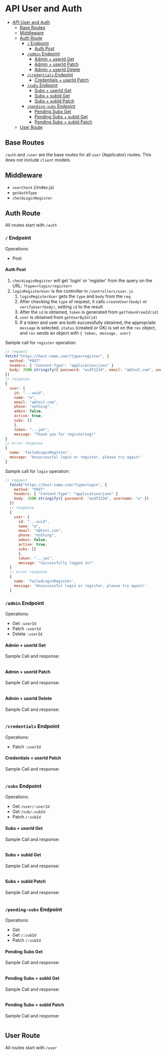 # API User and Auth

- [API User and Auth](#api-user-and-auth)
  - [Base Routes](#base-routes)
  - [Middleware](#middleware)
  - [Auth Route](#auth-route)
    - [`/` Endpoint](#-endpoint)
      - [Auth Post](#auth-post)
    - [`/admin` Endpoint](#admin-endpoint)
      - [Admin + userId Get](#admin--userid-get)
      - [Admin + userId Patch](#admin--userid-patch)
      - [Admin + userId Delete](#admin--userid-delete)
    - [`/credentials` Endpoint](#credentials-endpoint)
      - [Credentials + userId Patch](#credentials--userid-patch)
    - [`/subs` Endpoint](#subs-endpoint)
      - [Subs + userId Get](#subs--userid-get)
      - [Subs + subId Get](#subs--subid-get)
      - [Subs + subId Patch](#subs--subid-patch)
    - [`/pending-subs` Endpoint](#pending-subs-endpoint)
      - [Pending Subs Get](#pending-subs-get)
      - [Pending Subs + subId Get](#pending-subs--subid-get)
      - [Pending Subs + subId Patch](#pending-subs--subid-patch)
  - [User Route](#user-route)

## Base Routes

`/auth` and `/user` are the base routes for all `user` (Applicator) routes. This does not include `client` models.

## Middleware

- `userCheck` (/index.js)
- `getAuthType`
- `checkLoginRegister`

## Auth Route

All routes start with `/auth`

### `/` Endpoint

Operations:

- Post

#### Auth Post

1. `checkLoginRegister` will get 'login' or 'register' from the query on the URL: `?type=<login/register>`
2. `loginRegisterUser` is the controller in `/controllers/user.js`
   1. `loginRegisterUser` gets the `type` and `body` from the `req`
   2. After checking the `type` of request, it calls `createUser(body)` or `verifyUser(body)`, setting `id` to the result
   3. After the `id` is obtained, `token` is generated from `getTokenFromId(id)`
   4. `user` is obtained from `getUserById(id)`
   5. If a token and user are both successfully obtained, the appropriate `message` is selected, `status` (created or OK) is set on the `res` object, and `res` sends an object with `{ token, message, user}`

Sample call for `register` operation:

  ```js
  // request
  fetch("https://host-name.com/?type=register", {
    method: "POST"
    headers: { "Content-Type": "application/json" }
    body: JSON.stringify({ password: "asdf1234", email: "a@test.com", username: "a" })
  })
  // response
  {
    user: {
      id: "...uuid",
      name: "a",
      email: "a@test.com",
      phone: "nothing",
      admin: false,
      active: true,
      subs: []
      },
      token: "...jwt",
      message: "Thank you for registering!"
  }
  // error response
  {
    name: 'failedLoginRegister',
    message: 'Unsuccessful login or register, please try again!'
  }
  ```

Sample call for `login` operation:

```js
// request
  fetch("https://host-name.com/?type=login", {
    method: "POST"
    headers: { "Content-Type": "application/json" }
    body: JSON.stringify({ password: "asdf1234", username: "a" })
  })
  // response
  {
    user: {
      id: "...uuid",
      name: "a",
      email: "a@test.com",
      phone: "nothing",
      admin: false,
      active: true,
      subs: []
      },
      token: "...jwt",
      message: "Successfully logged in!"
  }
  // error response
  {
    name: 'failedLoginRegister',
    message: 'Unsuccessful login or register, please try again!'
  }
```

### `/admin` Endpoint

Operations:

- Get `:userId`
- Patch `:userId`
- Delete `:userId`

#### Admin + userId Get

Sample Call and response:

```js

```

#### Admin + userId Patch

Sample Call and response:

```js

```

#### Admin + userId Delete

Sample Call and response:

```js

```

### `/credentials` Endpoint

Operations:

- Patch `:userId`

#### Credentials + userId Patch

Sample Call and response:

```js

```

### `/subs` Endpoint

Operations:

- Get `/user/:userId`
- Get `/sub/:subId`
- Patch `/:subId`

#### Subs + userId Get

Sample Call and response:

```js

```

#### Subs + subId Get

Sample Call and response:

```js

```

#### Subs + subId Patch

Sample Call and response:

```js

```

### `/pending-subs` Endpoint

Operations:

- Get
- Get `/:subId`
- Patch `/:subId`

#### Pending Subs Get

Sample Call and response:

```js

```

#### Pending Subs + subId Get

Sample Call and response:

```js

```

#### Pending Subs + subId Patch

Sample Call and response:

```js

```

## User Route

All routes start with `/user`
